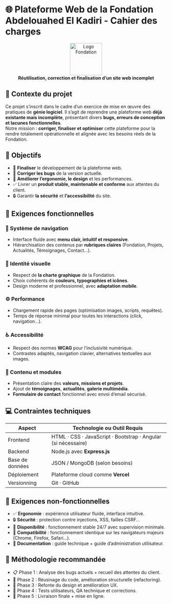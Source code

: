 # 🌐 Plateforme Web de la Fondation Abdelouahed El Kadiri - Cahier des charges

<div align="center">
  <img src="https://i.ibb.co/khjsXb6/logo-2x.png" alt="Logo Fondation" height="100px"/>
  <br>
  <strong>Réutilisation, correction et finalisation d’un site web incomplet</strong>
</div>

## 📘 Contexte du projet

Ce projet s’inscrit dans le cadre d’un exercice de mise en œuvre des pratiques de **génie logiciel**. Il s’agit de reprendre une plateforme web **déjà existante mais incomplète**, présentant divers **bugs, erreurs de conception et lacunes fonctionnelles**.  
Notre mission : **corriger, finaliser et optimiser** cette plateforme pour la rendre totalement opérationnelle et alignée avec les besoins réels de la Fondation.

## 🧭 Objectifs

- 🔧 **Finaliser** le développement de la plateforme web.
- 🐞 **Corriger les bugs** de la version actuelle.
- 🎨 **Améliorer l’ergonomie, le design** et les performances.
- ✅ Livrer un **produit stable, maintenable et conforme** aux attentes du client.
- 🔒 Garantir **la sécurité** et **l’accessibilité** du site.

## 🚀 Exigences fonctionnelles

### 🧭 Système de navigation
- Interface fluide avec **menu clair, intuitif et responsive**.
- Hiérarchisation des contenus par **rubriques claires** (Fondation, Projets, Actualités, Témoignages, Contact…).

### 🎨 Identité visuelle
- Respect de **la charte graphique** de la Fondation.
- Choix cohérents de **couleurs, typographies et icônes**.
- Design moderne et professionnel, avec **adaptation mobile**.

### ⚙️ Performance
- Chargement rapide des pages (optimisation images, scripts, requêtes).
- Temps de réponse minimal pour toutes les interactions (click, navigation...).

### ♿ Accessibilité
- Respect des normes **WCAG** pour l’inclusivité numérique.
- Contrastes adaptés, navigation clavier, alternatives textuelles aux images.

### 📑 Contenu et modules
- Présentation claire des **valeurs, missions et projets**.
- Ajout de **témoignages**, **actualités**, **galerie multimédia**.
- **Formulaire de contact** fonctionnel avec envoi d’email sécurisé.

## 💻 Contraintes techniques

| **Aspect**       | **Technologie ou Outil Requis**                      |
|------------------|------------------------------------------------------|
| Frontend         | HTML · CSS · JavaScript · Bootstrap · Angular (si nécessaire) |
| Backend          | Node.js avec **Express.js**                          |
| Base de données  | JSON / MongoDB (selon besoins)                       |
| Déploiement      | Plateforme cloud comme **Vercel**                    |
| Versionning      | Git · GitHub                                         |

## 🔐 Exigences non-fonctionnelles

- ✅ **Ergonomie** : expérience utilisateur fluide, interface intuitive.
- 🔒 **Sécurité** : protection contre injections, XSS, failles CSRF…
- 📶 **Disponibilité** : fonctionnement stable 24/7 avec supervision minimale.
- 🧪 **Compatibilité** : fonctionnement identique sur les navigateurs majeurs (Chrome, Firefox, Safari…).
- 📄 **Documentation** : guide technique + guide d’administration utilisateur.

## 📝 Méthodologie recommandée

- 📋 Phase 1 : Analyse des bugs actuels + recueil des attentes du client.
- 🔧 Phase 2 : Réusinage du code, amélioration structurelle (refactoring).
- 🎨 Phase 3 : Refonte du design et amélioration UX.
- 🧪 Phase 4 : Tests utilisateurs, QA technique et corrections.
- 🚀 Phase 5 : Livraison finale + mise en ligne.
